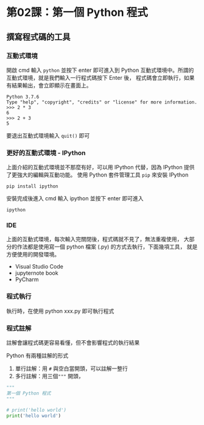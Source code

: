 # 第02課：第一個 Python 程式
## 撰寫程式碼的工具
### 互動式環境
開啟 cmd 輸入 `python` 並按下 enter 即可進入到 Python 互動式環境中。所謂的互動式環境，就是我們輸入一行程式碼按下 Enter 後，
程式碼會立即執行，如果有結果輸出，會立即顯示在畫面上。
```
Python 3.7.6
Type "help", "copyright", "credits" or "license" for more information.
>>> 2 * 3
6
>>> 2 + 3
5
```
要退出互動式環境輸入 `quit()` 即可

### 更好的互動式環境 - IPython 
上面介紹的互動式環境並不那麼有好，可以用 IPython 代替，因為 IPython 提供了更強大的編輯與互動功能。
使用 Python 套件管理工具 `pip` 來安裝 IPython

```
pip install ipython
```

安裝完成後進入 cmd 輸入 ipython 並按下 enter 即可進入
```
ipython
```

### IDE
上面的互動式環境，每次輸入完關閉後，程式碼就不見了，無法重複使用，
大部分的作法都是使用寫一個 python 檔案 (.py) 的方式去執行，下面幾項工具，
就是方便使用的開發環境。
- Visual Studio Code
- jupyternote book
- PyCharm

### 程式執行
執行時，在使用 python xxx.py 即可執行程式

### 程式註解
註解會讓程式碼更容易看懂，但不會影響程式的執行結果

Python 有兩種註解的形式
1. 單行註解：用 `#` 與空白當開頭，可以註解一整行
2. 多行註解：用三個`"""` 開頭，

```py
"""
第一個 Python 程式
"""

# print('hello world')
print('hello world')
```
